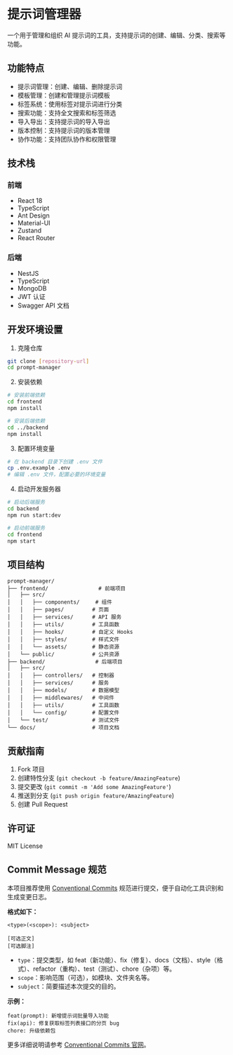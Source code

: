 # 提示词管理器

一个用于管理和组织 AI 提示词的工具，支持提示词的创建、编辑、分类、搜索等功能。

## 功能特点

- 提示词管理：创建、编辑、删除提示词
- 模板管理：创建和管理提示词模板
- 标签系统：使用标签对提示词进行分类
- 搜索功能：支持全文搜索和标签筛选
- 导入导出：支持提示词的导入导出
- 版本控制：支持提示词的版本管理
- 协作功能：支持团队协作和权限管理

## 技术栈

### 前端

- React 18
- TypeScript
- Ant Design
- Material-UI
- Zustand
- React Router

### 后端

- NestJS
- TypeScript
- MongoDB
- JWT 认证
- Swagger API 文档

## 开发环境设置

1. 克隆仓库

```bash
git clone [repository-url]
cd prompt-manager
```

2. 安装依赖

```bash
# 安装前端依赖
cd frontend
npm install

# 安装后端依赖
cd ../backend
npm install
```

3. 配置环境变量

```bash
# 在 backend 目录下创建 .env 文件
cp .env.example .env
# 编辑 .env 文件，配置必要的环境变量
```

4. 启动开发服务器

```bash
# 启动后端服务
cd backend
npm run start:dev

# 启动前端服务
cd frontend
npm start
```

## 项目结构

```
prompt-manager/
├── frontend/                # 前端项目
│   ├── src/
│   │   ├── components/     # 组件
│   │   ├── pages/         # 页面
│   │   ├── services/      # API 服务
│   │   ├── utils/         # 工具函数
│   │   ├── hooks/         # 自定义 Hooks
│   │   ├── styles/        # 样式文件
│   │   └── assets/        # 静态资源
│   └── public/            # 公共资源
├── backend/                # 后端项目
│   ├── src/
│   │   ├── controllers/   # 控制器
│   │   ├── services/      # 服务
│   │   ├── models/        # 数据模型
│   │   ├── middlewares/   # 中间件
│   │   ├── utils/         # 工具函数
│   │   └── config/        # 配置文件
│   └── test/              # 测试文件
└── docs/                  # 项目文档
```

## 贡献指南

1. Fork 项目
2. 创建特性分支 (`git checkout -b feature/AmazingFeature`)
3. 提交更改 (`git commit -m 'Add some AmazingFeature'`)
4. 推送到分支 (`git push origin feature/AmazingFeature`)
5. 创建 Pull Request

## 许可证

MIT License

## Commit Message 规范

本项目推荐使用 [Conventional Commits](https://www.conventionalcommits.org/zh-hans/v1.0.0/) 规范进行提交，便于自动化工具识别和生成变更日志。

**格式如下：**

```
<type>(<scope>): <subject>

[可选正文]
[可选脚注]
```

- `type`：提交类型，如 feat（新功能）、fix（修复）、docs（文档）、style（格式）、refactor（重构）、test（测试）、chore（杂项）等。
- `scope`：影响范围（可选），如模块、文件夹名等。
- `subject`：简要描述本次提交的目的。

**示例：**

```
feat(prompt): 新增提示词批量导入功能
fix(api): 修复获取标签列表接口的分页 bug
chore: 升级依赖包
```

更多详细说明请参考 [Conventional Commits 官网](https://www.conventionalcommits.org/zh-hans/v1.0.0/)。
